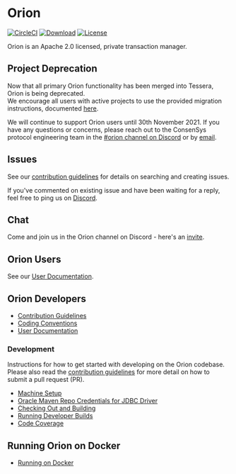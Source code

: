 # Orion

[![CircleCI](https://circleci.com/gh/ConsenSys/orion.svg?style=svg&circle-token=5f92fd966a971e60e57f53f2257fe5dda0fcf52c)](https://circleci.com/gh/ConsenSys/orion)
[![Download](https://api.bintray.com/packages/consensys/binaries/orion/images/download.svg)](https://bintray.com/consensys/binaries/orion/_latestVersion)
[![License](https://img.shields.io/badge/License-Apache%202.0-blue.svg)](https://github.com/PegasysEng/pantheon/blob/master/LICENSE)

Orion is an Apache 2.0 licensed, private transaction manager.

## Project Deprecation
Now that all primary Orion functionality has been merged into Tessera, Orion is being deprecated.  
We encourage all users with active projects to use the provided migration instructions,
documented [here](https://docs.orion.consensys.net/en/latest/Tutorials/Migrating-from-Orion-to-Tessera/).

We will continue to support Orion users until 30th November 2021. If you have any questions or
concerns, please reach out to the ConsenSys protocol engineering team in the
[#orion channel on Discord](https://discord.gg/hYpHRjK) or by [email](mailto:quorum@consensys.net).

## Issues 

See our [contribution guidelines](CONTRIBUTING.md) for details on searching and creating issues. 

If you've commented on existing issue and have been waiting for a reply, feel free to ping us on [Discord](https://discord.gg/n8m22JK).  

## Chat 

Come and join us in the Orion channel on Discord - here's an [invite](https://discord.gg/n8m22JK). 

## Orion Users 

See our [User Documentation](https://docs.orion.consensys.net/en/latest/). 

## Orion Developers

* [Contribution Guidelines](CONTRIBUTING.md)
* [Coding Conventions](CODING-CONVENTIONS.md)
* [User Documentation](https://docs.orion.consensys.net/en/latest/)

### Development

Instructions for how to get started with developing on the Orion codebase. Please also read the 
[contribution guidelines](CONTRIBUTING.md) for more detail on how to submit a pull request (PR).

* [Machine Setup](docs/development/machine_setup.md)
* [Oracle Maven Repo Credentials for JDBC Driver](docs/development/oracle_jdbc.md)
* [Checking Out and Building](docs/development/building.md)
* [Running Developer Builds](documentation/development/running_developer_builds.md)
* [Code Coverage](docs/development/code-coverage.md)

## Running Orion on Docker

* [Running on Docker](docs/development/docker.md)
